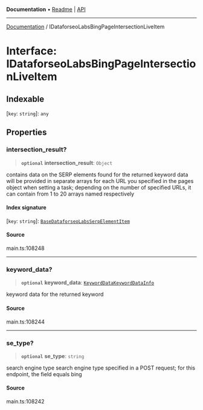 **Documentation** • [Readme](../README.md) \| [API](../globals.md)

***

[Documentation](../README.md) / IDataforseoLabsBingPageIntersectionLiveItem

# Interface: IDataforseoLabsBingPageIntersectionLiveItem

## Indexable

 \[`key`: `string`\]: `any`

## Properties

### intersection\_result?

> **`optional`** **intersection\_result**: `Object`

contains data on the SERP elements found for the returned keyword
data will be provided in separate arrays for each URL you specified in the pages object when setting a task;
depending on the number of specified URLs, it can contain from 1 to 20 arrays named respectively

#### Index signature

 \[`key`: `string`\]: [`BaseDataforseoLabsSerpElementItem`](../classes/BaseDataforseoLabsSerpElementItem.md)

#### Source

main.ts:108248

***

### keyword\_data?

> **`optional`** **keyword\_data**: [`KeywordDataKeywordDataInfo`](../classes/KeywordDataKeywordDataInfo.md)

keyword data for the returned keyword

#### Source

main.ts:108244

***

### se\_type?

> **`optional`** **se\_type**: `string`

search engine type
search engine type specified in a POST request;
for this endpoint, the field equals bing

#### Source

main.ts:108242
